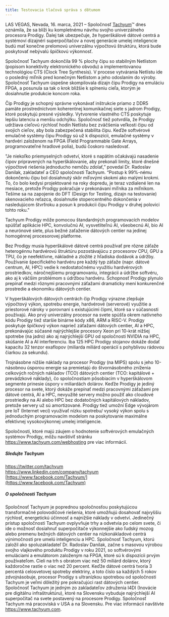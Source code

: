 ```yaml
---
title: Testovacia tlačová správa s d8tumom
---
```

LAS VEGAS, Nevada, 16. marca, 2021 – Spoločnosť [Tachyum](http://www.tachyum.com)™ dnes oznámila, že sa blíži ku kompletnému návrhu svojho univerzálneho procesora Prodigy. Ďalej tak ubezpečuje, že hyperškálové dátové centrá a systémoví dizajnéri superpočítačov a novej generácie umelej inteligencie budú mať konečne prelomovú univerzálnu výpočtovú štruktúru, ktorá bude poskytovať nebývalú špičkovú výkonnosť.

Spoločnosť Tachyum dokončila 99 % plochy čipu so stabilným Netlistom (popisom konektivity elektronického obvodu) a implementovanou technológiou CTS (Clock Tree Synthesis). V procese vytvárania Netlistu ide o posledný míľnik pred konečným Netlistom a jeho odoslaním do výroby. Spoločnosť Tachyum úspešne skompilovala dizajn čipu Prodigy na emuláciu FPGA, a posunula sa tak o krok bližšie k splneniu cieľa, ktorým je dosiahnutie produkcie koncom roka.

Čip Prodigy je schopný správne vykonávať inštrukcie priamo z DDR5 pamäte prostredníctvom koherentnej komunikačnej siete s jadrom Prodigy, ktoré poskytujú presné výsledky. Vytvorenie vlastného CTS poskytuje lepšiu latenciu a menšiu odchýlku. Spoločnosť tiež potvrdila, že Prodigy udržiava cieľovú rýchlosť hodín Netlistu bez zväčšenia veľkosti čipu od svojich cieľov, aby bola zabezpečená stabilita čipu. Keďže softvérové emulačné systémy čipu Prodigy sú už k dispozícii, emulačné systémy v hardvéri založenom na FPGA (Field Programmable Gate Arrays, programovateľné hradlové polia), budú čoskoro nasledovať.

"Je niekoľko priemyselných odvetví, ktoré s napätím očakávajú nasadenie čipov pripravených na hyperškálovanie, aby prekonali limity, ktoré dnešné výpočtové riešenia jednoducho nemôžu zdolať,” povedal Dr. Radoslav Danilak, zakladateľ a CEO spoločnosti Tachyum. “Postup k 99%-nému dokončeniu čipu bol dosiahnutý skôr míľovými skokmi ako malými krokmi. To, čo bolo kedysi projektované na roky dopredu, je teraz vzdialené len na mesiace, pretože Prodigy pokračuje v prekonávaní míľnika za míľnikom. Tešíme sa na zapojenie do DFT (Design for Testing, dizajn na testovanie) skenovacieho reťazca, dosiahnutie stopercentného dokončenia v nasledujúcom štvrťroku a posun k produkcii čipu Prodigy v druhej polovici tohto roku."

Tachyum Prodigy môže pomocou štandardných programovacích modelov spúšťať aplikácie HPC, konvolučnú AI, vysvetliteľnú AI, všeobecnú AI, bio AI a neurónové siete, plus bežné zaťaženie dátových centier na jedinej homogénnej procesorovej platforme.

Bez Prodigy musia hyperškálové dátové centrá používať pre rôzne záťaže heterogénnu hardvérovú štruktúru pozostávajúcu z procesorov CPU, GPU a TPU, čo je neefektívne, nákladné a zložité z hľadiska dodávok a údržby. Používanie špecifického hardvéru pre každý typ záťaže (napr. dátové centrum, AI, HPC) vedie k nedostatočnému využitiu hardvérových prostriedkov, náročnejšiemu programovaniu, integrácii a údržbe softvéru, ako aj k väčším problémom s údržbou hardvéru. Schopnosť Prodigy plynulo prepínať medzi rôznymi pracovnými záťažami dramaticky mení konkurenčné prostredie a ekonomiku dátových centier.

V hyperškálových dátových centrách čip Prodigy výrazne zlepšuje výpočtový výkon, spotrebu energie, hardvérové (serverové) využitie a priestorové nároky v porovnaní s existujúcimi čipmi, ktoré sa v súčasnosti používajú. Ako prvý univerzálny procesor na svete spúšťa okrem natívneho kódu Prodigy tiež staršie binárne kódy x86, ARM a RISC-V. Prodigy poskytuje špičkový výkon naprieč záťažami dátových centier, AI a HPC, prekonávajúc súčasné najrýchlejšie procesory Xeon pri 10-krát nižšej spotrebe (na jadro) ako aj najrýchlejší GPU od spoločnosti NVIDIA na HPC, skúšanie AI a AI interferenciu. Iba 125 HPC Prodigy stojanov dokáže dodať kapacitu 32 tenzor exaflopov (miliarda miliárd operácií s pohyblivou rádovou čiarkou za sekundu).

Trojnásobne nižšie náklady na procesor Prodigy (na MIPS) spolu s jeho 10-násobnou úsporou energie sa premietajú do štvornásobného zníženia celkových ročných nákladov (TCO) dátových centier (TCO: kapitálové + prevádzkové náklady), čo spoločnostiam pôsobiacim v hyperškálovom segmente prinesie úspory v miliardách dolárov. Keďže Prodigy je jediný procesor na svete, ktorý dokáže prepínať medzi pracovnými záťažami pre dátové centrá, AI a HPC, nevyužité servery možno použiť ako cloudové prostriedky na AI alebo HPC bez dodatočných kapitálových nákladov, pretože servery už sú amortizované. Prodigy tiež umožní Edge vývojárom pre IoT (Internet vecí) využívať nízku spotrebu/ vysoký výkon spolu s jednoduchým programovacím modelom na poskytovanie maximálne efektívnej vysokovýkonnej umelej inteligencie.

Spoločnosti, ktoré majú záujem o hodnotenie softvérových emulačných systémov Prodigy, môžu navštíviť stránku <https://www.tachyum.com/webhosting> pre viac informácií.



##### Sledujte Tachyum

<https://twitter.com/tachyum>\
<https://www.linkedin.com/company/tachyum>\
[https://www.facebook.com/Tachyum/](https://www.facebook.com/Tachyum)



##### O spoločnosti Tachyum

Spoločnosť Tachyum je poprednou spoločnosťou poskytujúcou transformačné polovodičové riešenia, ktoré umožňujú dosahovať najvyššiu rýchlosť, energetickú účinnosť a najnižšie náklady v odvetví. Jedinečný prístup spoločnosti Tachyum ovplyvňuje trhy a odvetvia po celom svete, či ide o možnosť dosiahnuť superpočítače výkonnejšie ako ľudský mozog alebo premenu bežných dátových centier na nízkonákladové centrá výnimočnosti pre umelú inteligenciu a HPC. Spoločnosť Tachyum, ktorú založil ako spoluzakladateľ Dr. Radoslav Danilak, začne s masovou výrobou svojho vlajkového produktu Prodigy v roku 2021, so softvérovými emuláciami a emulátorom založeným na FPGA, ktoré sú k dispozícii prvým používateľom. Cieli na trh s obratom viac než 50 miliárd dolárov, ktorý každoročne rastie o viac než 20 percent. Keďže dátové centrá tvoria 3 percentá celosvetovej spotreby elektriny, a toto číslo sa každých 5 rokov zdvojnásobuje, procesor Prodigy s ultranízkou spotrebou od spoločnosti Tachyum je veľmi dôležitý pre pokračujúci rast dátových centier. Spoločnosť Tachyum je jedným zo zakladateľov združenia I4DI (Inovácie pre digitálnu infraštruktúru), ktoré na Slovensku vybuduje najrýchlejší AI superpočítač na svete postavený na procesore Prodigy. Spoločnosť Tachyum má pracoviská v USA a na Slovensku. Pre viac informácií navštívte <https://www.tachyum.com>.